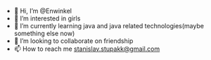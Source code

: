 - 👋 Hi, I’m @Enwinkel
- 👀 I’m interested in girls
- 🌱 I’m currently learning java and java related technologies(maybe something else now)
- 💞️ I’m looking to collaborate on friendship
- 📫 How to reach me stanislav.stupakk@gmail.com

<!---
Enwinkel/Enwinkel is a ✨ special ✨ repository because its `README.md` (this file) appears on your GitHub profile.
You can click the Preview link to take a look at your changes.
--->
